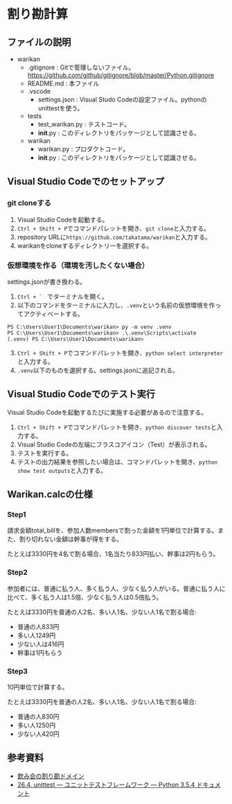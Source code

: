 # 割り勘計算

## ファイルの説明

- warikan
  - .gitignore : Gitで管理しないファイル。https://github.com/github/gitignore/blob/master/Python.gitignore
  - README.md : 本ファイル
  - .vscode
    - settings.json : Visual Studo Codeの設定ファイル。pythonのunittestを使う。
  - tests
    - test_warikan.py : テストコード。
    - __init__.py : このディレクトリをパッケージとして認識させる。
  - warikan
    - warikan.py  : プロダクトコード。
    - __init__.py : このディレクトリをパッケージとして認識させる。

## Visual Studio Codeでのセットアップ

### git cloneする

1. Visual Studio Codeを起動する。
2. ```Ctrl + Shift + P```でコマンドパレットを開き、```git clone```と入力する。
3. repository URLに```https://github.com/takatama/warikan```と入力する。
4. warikanをcloneするディレクトリーを選択する。

### 仮想環境を作る（環境を汚したくない場合）

settings.jsonが書き換わる。

1. ```Ctrl + ` ``` でターミナルを開く。
2. 以下のコマンドをターミナルに入力し、```.venv```という名前の仮想環境を作ってアクティベートする。

```console
PS C:\Users\User1\Documents\warikan> py -m venv .venv
PS C:\Users\User1\Documents\warikan> .\.venv\Scripts\activate
(.venv) PS C:\Users\User1\Documents\warikan> 
```

3. ```Ctrl + Shift + P```でコマンドパレットを開き、```python select interpreter```と入力する。
4. ```.venv```以下のものを選択する。settings.jsonに追記される。

## Visual Studio Codeでのテスト実行

Visual Studio Codeを起動するたびに実施する必要があるので注意する。

1. ```Ctrl + Shift + P```でコマンドパレットを開き、```python discover tests```と入力する。
2. Visual Studio Codeの左端にフラスコアイコン（Test）が表示される。
3. テストを実行する。
4. テストの出力結果を参照したい場合は、コマンドパレットを開き、```python show test outputs```と入力する。

## Warikan.calcの仕様

### Step1
請求金額total_billを、参加人数membersで割った金額を1円単位で計算する。また、割り切れない金額は幹事が得をする。

たとえば3330円を4名で割る場合、1名当たり833円払い、幹事は2円もらう。

### Step2
参加者には、普通に払う人、多く払う人、少なく払う人がいる。普通に払う人に比べて、多く払う人は1.5倍、少なく払う人は0.5倍払う。

たとえば3330円を普通の人2名、多い人1名、少ない人1名で割る場合: 
- 普通の人833円
- 多い人1249円
- 少ない人は416円
- 幹事は1円もらう

### Step3
10円単位で計算する。

たとえば3330円を普通の人2名、多い人1名、少ない人1名で割る場合: 
- 普通の人830円
- 多い人1250円
- 少ない人420円

## 参考資料
- [飲み会の割り勘ドメイン](https://github.com/j5ik2o/warikan-domain-java)
- [26.4. unittest — ユニットテストフレームワーク — Python 3.5.4 ドキュメント](
https://docs.python.org/ja/3.5/library/unittest.html)
